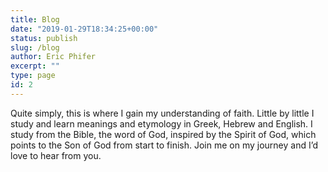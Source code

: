 ```yaml
---
title: Blog
date: "2019-01-29T18:34:25+00:00"
status: publish
slug: /blog
author: Eric Phifer
excerpt: ""
type: page
id: 2
---
```


Quite simply, this is where I gain my understanding of faith. Little by little I study and learn meanings and etymology in Greek, Hebrew and English. I study from the Bible, the word of God, inspired by the Spirit of God, which points to the Son of God from start to finish. Join me on my journey and I’d love to hear from you.
